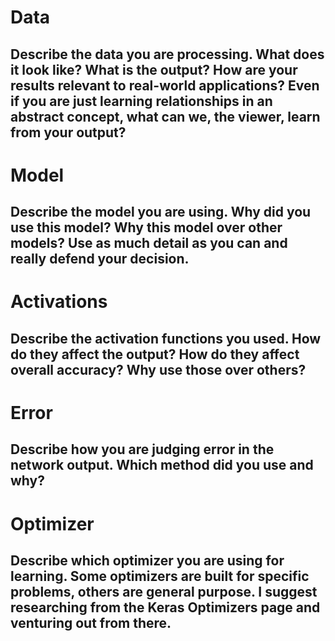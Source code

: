 # Data
## Describe the data you are processing. What does it look like? What is the output? How are your results relevant to real-world applications? Even if you are just learning relationships in an abstract concept, what can we, the viewer, learn from your output?

# Model
## Describe the model you are using. Why did you use this model? Why this model over other models? Use as much detail as you can and really defend your decision.

# Activations
## Describe the activation functions you used. How do they affect the output? How do they affect overall accuracy? Why use those over others?

# Error
## Describe how you are judging error in the network output. Which method did you use and why?

# Optimizer
## Describe which optimizer you are using for learning. Some optimizers are built for specific problems, others are general purpose. I suggest researching from the Keras Optimizers page and venturing out from there.
